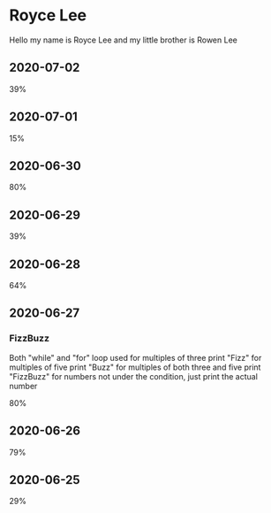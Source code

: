 # Royce Lee

Hello my name is Royce Lee and my little brother is Rowen Lee

## 2020-07-02
39%

## 2020-07-01
15%

## 2020-06-30
80%

## 2020-06-29
39%

## 2020-06-28
64% 

## 2020-06-27
### FizzBuzz
Both "while" and "for" loop used 
for multiples of three print "Fizz" 
for multiples of five print "Buzz"
for multiples of both three and five print "FizzBuzz"
for numbers not under the condition, just print the actual number

80%


## 2020-06-26
79%

## 2020-06-25
29%
